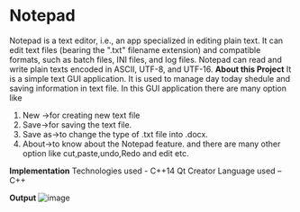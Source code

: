 # Notepad
Notepad is a text editor, i.e., an app specialized in editing plain text. It can edit text files (bearing the ".txt" filename extension) and compatible formats, such as batch files, INI files, and log files. Notepad can read and write plain texts encoded in ASCII, UTF-8, and UTF-16.
**About this Project**
It is a simple text GUI application. It is used to manage day today shedule and saving information in text file. In this GUI application there are many option like
1. New ->for creating new text file
2. Save->for saving the text file.
3. Save as->to change the type of .txt file into .docx.
4. About->to know about the Notepad feature.
and there are many other option like cut,paste,undo,Redo and edit etc.

**Implementation** 
Technologies used - C++14 Qt Creator Language used – C++


**Output**
![image](https://user-images.githubusercontent.com/89831065/144718446-49e844c1-8504-4708-9ade-d441302bd6fb.png)

